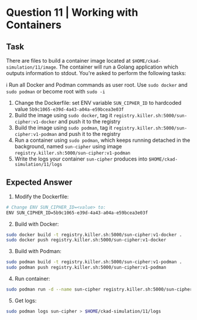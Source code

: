 # Question 11 | Working with Containers

## Task
There are files to build a container image located at `$HOME/ckad-simulation/11/image`. The container will run a Golang application which outputs information to stdout. You're asked to perform the following tasks:

ℹ️ Run all Docker and Podman commands as user root. Use `sudo docker` and `sudo podman` or become root with `sudo -i`

1. Change the Dockerfile: set ENV variable `SUN_CIPHER_ID` to hardcoded value `5b9c1065-e39d-4a43-a04a-e59bcea3e03f`
2. Build the image using `sudo docker`, tag it `registry.killer.sh:5000/sun-cipher:v1-docker` and push it to the registry
3. Build the image using `sudo podman`, tag it `registry.killer.sh:5000/sun-cipher:v1-podman` and push it to the registry
4. Run a container using `sudo podman`, which keeps running detached in the background, named `sun-cipher` using image `registry.killer.sh:5000/sun-cipher:v1-podman`
5. Write the logs your container `sun-cipher` produces into `$HOME/ckad-simulation/11/logs`

## Expected Answer

1. Modify the Dockerfile:
```bash
# Change ENV SUN_CIPHER_ID=<value> to:
ENV SUN_CIPHER_ID=5b9c1065-e39d-4a43-a04a-e59bcea3e03f
```

2. Build with Docker:
```bash
sudo docker build -t registry.killer.sh:5000/sun-cipher:v1-docker .
sudo docker push registry.killer.sh:5000/sun-cipher:v1-docker
```

3. Build with Podman:
```bash
sudo podman build -t registry.killer.sh:5000/sun-cipher:v1-podman .
sudo podman push registry.killer.sh:5000/sun-cipher:v1-podman
```

4. Run container:
```bash
sudo podman run -d --name sun-cipher registry.killer.sh:5000/sun-cipher:v1-podman
```

5. Get logs:
```bash
sudo podman logs sun-cipher > $HOME/ckad-simulation/11/logs
```